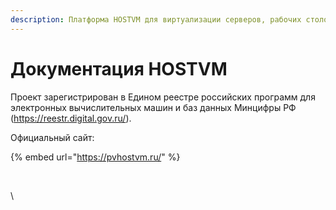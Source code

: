 ```yaml
---
description: Платформа HOSTVM для виртуализации серверов, рабочих столов и приложений
---
```


# Документация HOSTVM

Проект зарегистрирован в Едином реестре российских программ для электронных вычислительных машин и баз данных‌ Минцифры РФ‌ (https://reestr.digital.gov.ru/).

​Официальный сайт:

{% embed url="https://pvhostvm.ru/" %}





​

\
